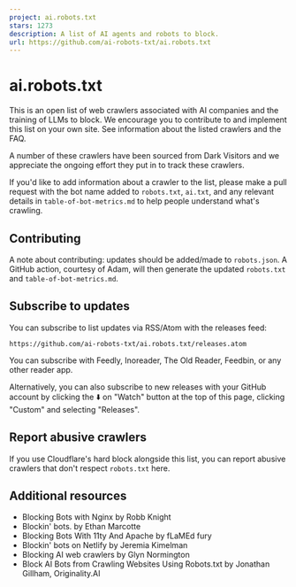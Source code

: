 ```yaml
---
project: ai.robots.txt
stars: 1273
description: A list of AI agents and robots to block.
url: https://github.com/ai-robots-txt/ai.robots.txt
---
```


ai.robots.txt
=============

This is an open list of web crawlers associated with AI companies and the training of LLMs to block. We encourage you to contribute to and implement this list on your own site. See information about the listed crawlers and the FAQ.

A number of these crawlers have been sourced from Dark Visitors and we appreciate the ongoing effort they put in to track these crawlers.

If you'd like to add information about a crawler to the list, please make a pull request with the bot name added to `robots.txt`, `ai.txt`, and any relevant details in `table-of-bot-metrics.md` to help people understand what's crawling.

Contributing
------------

A note about contributing: updates should be added/made to `robots.json`. A GitHub action, courtesy of Adam, will then generate the updated `robots.txt` and `table-of-bot-metrics.md`.

Subscribe to updates
--------------------

You can subscribe to list updates via RSS/Atom with the releases feed:

```
https://github.com/ai-robots-txt/ai.robots.txt/releases.atom
```

You can subscribe with Feedly, Inoreader, The Old Reader, Feedbin, or any other reader app.

Alternatively, you can also subscribe to new releases with your GitHub account by clicking the ⬇️ on "Watch" button at the top of this page, clicking "Custom" and selecting "Releases".

Report abusive crawlers
-----------------------

If you use Cloudflare's hard block alongside this list, you can report abusive crawlers that don't respect `robots.txt` here.

Additional resources
--------------------

-   Blocking Bots with Nginx by Robb Knight
-   Blockin' bots. by Ethan Marcotte
-   Blocking Bots With 11ty And Apache by fLaMEd fury
-   Blockin' bots on Netlify by Jeremia Kimelman
-   Blocking AI web crawlers by Glyn Normington
-   Block AI Bots from Crawling Websites Using Robots.txt by Jonathan Gillham, Originality.AI
